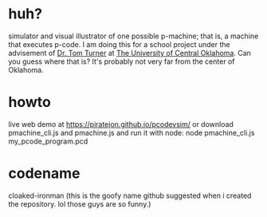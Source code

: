 huh?
====
simulator and visual illustrator of one possible p-machine; that is, a machine that executes p-code. I am doing this for a school project under the advisement of <a href="http://cs2.uco.edu/~trt/">Dr. Tom Turner</a> at <a href="http://cs2.uco.edu">The University of Central Oklahoma</a>. Can you guess where that is? It's probably not very far from the center of Oklahoma.

howto
===============
live web demo at <a href="https://piratejon.github.io/pcodevsim/">https://piratejon.github.io/pcodevsim/</a> or download pmachine_cli.js and pmachine.js and run it with node:
    node pmachine_cli.js my_pcode_program.pcd

codename
========
cloaked-ironman (this is the goofy name github suggested when i created the repository. lol those guys are so funny.)

